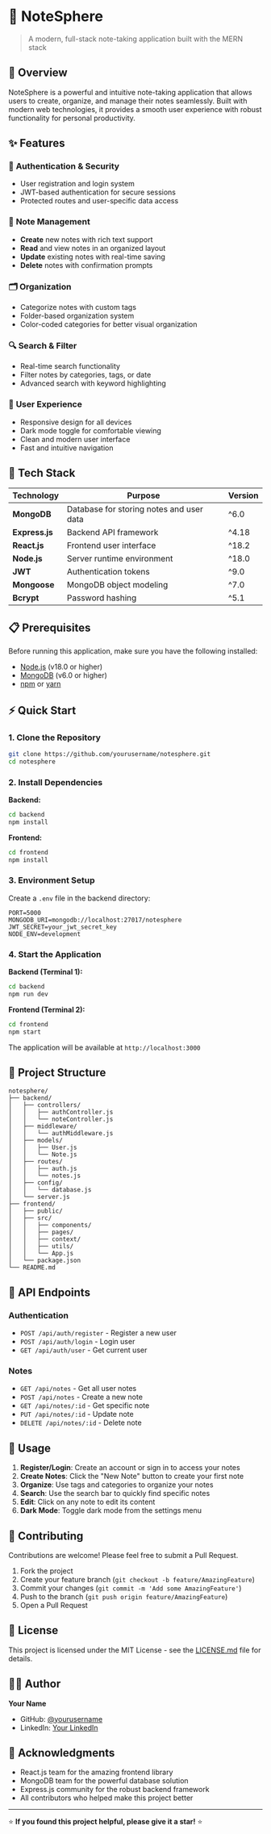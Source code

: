 # 📝 NoteSphere

> A modern, full-stack note-taking application built with the MERN stack

## 🌟 Overview

NoteSphere is a powerful and intuitive note-taking application that allows users to create, organize, and manage their notes seamlessly. Built with modern web technologies, it provides a smooth user experience with robust functionality for personal productivity.

## ✨ Features

### 🔐 **Authentication & Security**
- User registration and login system
- JWT-based authentication for secure sessions
- Protected routes and user-specific data access

### 📝 **Note Management**
- **Create** new notes with rich text support
- **Read** and view notes in an organized layout
- **Update** existing notes with real-time saving
- **Delete** notes with confirmation prompts

### 🗂️ **Organization**
- Categorize notes with custom tags
- Folder-based organization system
- Color-coded categories for better visual organization

### 🔍 **Search & Filter**
- Real-time search functionality
- Filter notes by categories, tags, or date
- Advanced search with keyword highlighting

### 🎨 **User Experience**
- Responsive design for all devices
- Dark mode toggle for comfortable viewing
- Clean and modern user interface
- Fast and intuitive navigation

## 🚀 Tech Stack

| Technology | Purpose | Version |
|------------|---------|---------|
| **MongoDB** | Database for storing notes and user data | ^6.0 |
| **Express.js** | Backend API framework | ^4.18 |
| **React.js** | Frontend user interface | ^18.2 |
| **Node.js** | Server runtime environment | ^18.0 |
| **JWT** | Authentication tokens | ^9.0 |
| **Mongoose** | MongoDB object modeling | ^7.0 |
| **Bcrypt** | Password hashing | ^5.1 |

## 📋 Prerequisites

Before running this application, make sure you have the following installed:

- [Node.js](https://nodejs.org/) (v18.0 or higher)
- [MongoDB](https://www.mongodb.com/) (v6.0 or higher)
- [npm](https://www.npmjs.com/) or [yarn](https://yarnpkg.com/)

## ⚡ Quick Start

### 1. Clone the Repository
```bash
git clone https://github.com/yourusername/notesphere.git
cd notesphere
```

### 2. Install Dependencies

**Backend:**
```bash
cd backend
npm install
```

**Frontend:**
```bash
cd frontend
npm install
```

### 3. Environment Setup

Create a `.env` file in the backend directory:
```env
PORT=5000
MONGODB_URI=mongodb://localhost:27017/notesphere
JWT_SECRET=your_jwt_secret_key
NODE_ENV=development
```

### 4. Start the Application

**Backend (Terminal 1):**
```bash
cd backend
npm run dev
```

**Frontend (Terminal 2):**
```bash
cd frontend
npm start
```

The application will be available at `http://localhost:3000`

## 📁 Project Structure

```
notesphere/
├── backend/
│   ├── controllers/
│   │   ├── authController.js
│   │   └── noteController.js
│   ├── middleware/
│   │   └── authMiddleware.js
│   ├── models/
│   │   ├── User.js
│   │   └── Note.js
│   ├── routes/
│   │   ├── auth.js
│   │   └── notes.js
│   ├── config/
│   │   └── database.js
│   └── server.js
├── frontend/
│   ├── public/
│   ├── src/
│   │   ├── components/
│   │   ├── pages/
│   │   ├── context/
│   │   ├── utils/
│   │   └── App.js
│   └── package.json
└── README.md
```

## 🔧 API Endpoints

### Authentication
- `POST /api/auth/register` - Register a new user
- `POST /api/auth/login` - Login user
- `GET /api/auth/user` - Get current user

### Notes
- `GET /api/notes` - Get all user notes
- `POST /api/notes` - Create a new note
- `GET /api/notes/:id` - Get specific note
- `PUT /api/notes/:id` - Update note
- `DELETE /api/notes/:id` - Delete note

## 🎯 Usage

1. **Register/Login**: Create an account or sign in to access your notes
2. **Create Notes**: Click the "New Note" button to create your first note
3. **Organize**: Use tags and categories to organize your notes
4. **Search**: Use the search bar to quickly find specific notes
5. **Edit**: Click on any note to edit its content
6. **Dark Mode**: Toggle dark mode from the settings menu

## 🤝 Contributing

Contributions are welcome! Please feel free to submit a Pull Request.

1. Fork the project
2. Create your feature branch (`git checkout -b feature/AmazingFeature`)
3. Commit your changes (`git commit -m 'Add some AmazingFeature'`)
4. Push to the branch (`git push origin feature/AmazingFeature`)
5. Open a Pull Request

## 📄 License

This project is licensed under the MIT License - see the [LICENSE.md](LICENSE.md) file for details.

## 👨‍💻 Author

**Your Name**
- GitHub: [@yourusername](https://github.com/goyalucky)
- LinkedIn: [Your LinkedIn](https://www.linkedin.com/in/lucky-goyal-111766260/)

## 🙏 Acknowledgments

- React.js team for the amazing frontend library
- MongoDB team for the powerful database solution
- Express.js community for the robust backend framework
- All contributors who helped make this project better

---

⭐ **If you found this project helpful, please give it a star!** ⭐

